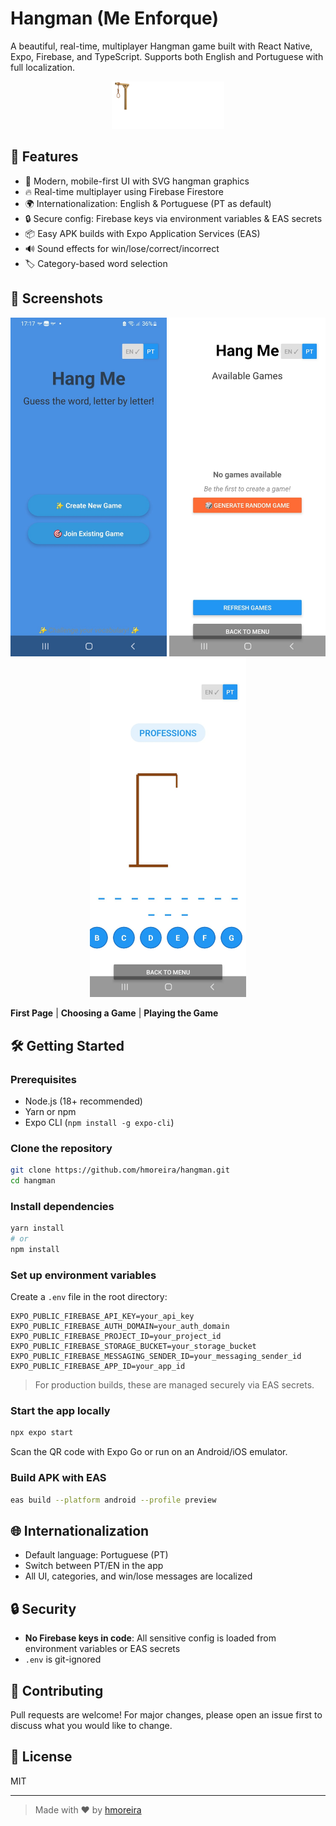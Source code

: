# Hangman (Me Enforque)

A beautiful, real-time, multiplayer Hangman game built with React Native, Expo, Firebase, and TypeScript. Supports both English and Portuguese with full localization.


<p align="center">
	<img src="assets/images/gallows.png" alt="Gallows Logo" width="180" />
</p>

## 🚀 Features

- 🎨 Modern, mobile-first UI with SVG hangman graphics
- 🔥 Real-time multiplayer using Firebase Firestore
- 🌍 Internationalization: English & Portuguese (PT as default)
- 🔒 Secure config: Firebase keys via environment variables & EAS secrets
- 📦 Easy APK builds with Expo Application Services (EAS)
- 🔊 Sound effects for win/lose/correct/incorrect
- 🏷️ Category-based word selection

## 📱 Screenshots

<p align="center">
	<img src="assets/images/first%20page.jpeg" alt="First Page" width="250" />
	<img src="assets/images/choosing%20a%20game.jpeg" alt="Choosing a Game" width="250" />
	<img src="assets/images/playing%20the%20game.jpeg" alt="Playing the Game" width="250" />
</p>

**First Page** | **Choosing a Game** | **Playing the Game**

## 🛠️ Getting Started

### Prerequisites
- Node.js (18+ recommended)
- Yarn or npm
- Expo CLI (`npm install -g expo-cli`)

### Clone the repository
```sh
git clone https://github.com/hmoreira/hangman.git
cd hangman
```

### Install dependencies
```sh
yarn install
# or
npm install
```

### Set up environment variables
Create a `.env` file in the root directory:
```env
EXPO_PUBLIC_FIREBASE_API_KEY=your_api_key
EXPO_PUBLIC_FIREBASE_AUTH_DOMAIN=your_auth_domain
EXPO_PUBLIC_FIREBASE_PROJECT_ID=your_project_id
EXPO_PUBLIC_FIREBASE_STORAGE_BUCKET=your_storage_bucket
EXPO_PUBLIC_FIREBASE_MESSAGING_SENDER_ID=your_messaging_sender_id
EXPO_PUBLIC_FIREBASE_APP_ID=your_app_id
```
> For production builds, these are managed securely via EAS secrets.

### Start the app locally
```sh
npx expo start
```
Scan the QR code with Expo Go or run on an Android/iOS emulator.

### Build APK with EAS
```sh
eas build --platform android --profile preview
```

## 🌐 Internationalization
- Default language: Portuguese (PT)
- Switch between PT/EN in the app
- All UI, categories, and win/lose messages are localized

## 🔒 Security
- **No Firebase keys in code**: All sensitive config is loaded from environment variables or EAS secrets
- `.env` is git-ignored

## 🤝 Contributing
Pull requests are welcome! For major changes, please open an issue first to discuss what you would like to change.

## 📄 License
MIT

---

> Made with ❤️ by [hmoreira](https://github.com/hmoreira)
